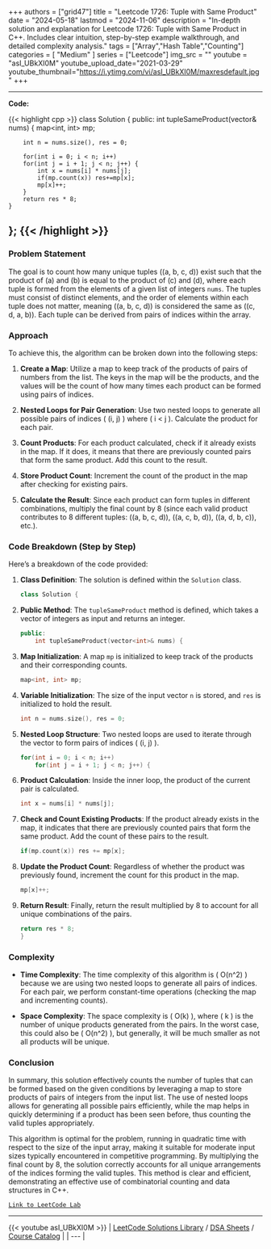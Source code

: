 
+++
authors = ["grid47"]
title = "Leetcode 1726: Tuple with Same Product"
date = "2024-05-18"
lastmod = "2024-11-06"
description = "In-depth solution and explanation for Leetcode 1726: Tuple with Same Product in C++. Includes clear intuition, step-by-step example walkthrough, and detailed complexity analysis."
tags = ["Array","Hash Table","Counting"]
categories = [
    "Medium"
]
series = ["Leetcode"]
img_src = ""
youtube = "asI_UBkXI0M"
youtube_upload_date="2021-03-29"
youtube_thumbnail="https://i.ytimg.com/vi/asI_UBkXI0M/maxresdefault.jpg"
+++



---
**Code:**

{{< highlight cpp >}}
class Solution {
public:
    int tupleSameProduct(vector<int>& nums) {
        map<int, int> mp;
        
        int n = nums.size(), res = 0;
        
        for(int i = 0; i < n; i++)
        for(int j = i + 1; j < n; j++) {
            int x = nums[i] * nums[j];
            if(mp.count(x)) res+=mp[x];
            mp[x]++;
        }
        return res * 8;
    }
};
{{< /highlight >}}
---

### Problem Statement

The goal is to count how many unique tuples \((a, b, c, d)\) exist such that the product of \(a\) and \(b\) is equal to the product of \(c\) and \(d\), where each tuple is formed from the elements of a given list of integers `nums`. The tuples must consist of distinct elements, and the order of elements within each tuple does not matter, meaning \((a, b, c, d)\) is considered the same as \((c, d, a, b)\). Each tuple can be derived from pairs of indices within the array.

### Approach

To achieve this, the algorithm can be broken down into the following steps:

1. **Create a Map**: Utilize a map to keep track of the products of pairs of numbers from the list. The keys in the map will be the products, and the values will be the count of how many times each product can be formed using pairs of indices.

2. **Nested Loops for Pair Generation**: Use two nested loops to generate all possible pairs of indices \( (i, j) \) where \( i < j \). Calculate the product for each pair.

3. **Count Products**: For each product calculated, check if it already exists in the map. If it does, it means that there are previously counted pairs that form the same product. Add this count to the result.

4. **Store Product Count**: Increment the count of the product in the map after checking for existing pairs.

5. **Calculate the Result**: Since each product can form tuples in different combinations, multiply the final count by 8 (since each valid product contributes to 8 different tuples: \((a, b, c, d)\), \((a, c, b, d)\), \((a, d, b, c)\), etc.).

### Code Breakdown (Step by Step)

Here’s a breakdown of the code provided:

1. **Class Definition**: The solution is defined within the `Solution` class.

   ```cpp
   class Solution {
   ```

2. **Public Method**: The `tupleSameProduct` method is defined, which takes a vector of integers as input and returns an integer.

   ```cpp
   public:
       int tupleSameProduct(vector<int>& nums) {
   ```

3. **Map Initialization**: A map `mp` is initialized to keep track of the products and their corresponding counts.

   ```cpp
   map<int, int> mp;
   ```

4. **Variable Initialization**: The size of the input vector `n` is stored, and `res` is initialized to hold the result.

   ```cpp
   int n = nums.size(), res = 0;
   ```

5. **Nested Loop Structure**: Two nested loops are used to iterate through the vector to form pairs of indices \( (i, j) \).

   ```cpp
   for(int i = 0; i < n; i++)
       for(int j = i + 1; j < n; j++) {
   ```

6. **Product Calculation**: Inside the inner loop, the product of the current pair is calculated.

   ```cpp
   int x = nums[i] * nums[j];
   ```

7. **Check and Count Existing Products**: If the product already exists in the map, it indicates that there are previously counted pairs that form the same product. Add the count of these pairs to the result.

   ```cpp
   if(mp.count(x)) res += mp[x];
   ```

8. **Update the Product Count**: Regardless of whether the product was previously found, increment the count for this product in the map.

   ```cpp
   mp[x]++;
   ```

9. **Return Result**: Finally, return the result multiplied by 8 to account for all unique combinations of the pairs.

   ```cpp
   return res * 8;
   }
   ```

### Complexity

- **Time Complexity**: The time complexity of this algorithm is \( O(n^2) \) because we are using two nested loops to generate all pairs of indices. For each pair, we perform constant-time operations (checking the map and incrementing counts).

- **Space Complexity**: The space complexity is \( O(k) \), where \( k \) is the number of unique products generated from the pairs. In the worst case, this could also be \( O(n^2) \), but generally, it will be much smaller as not all products will be unique.

### Conclusion

In summary, this solution effectively counts the number of tuples that can be formed based on the given conditions by leveraging a map to store products of pairs of integers from the input list. The use of nested loops allows for generating all possible pairs efficiently, while the map helps in quickly determining if a product has been seen before, thus counting the valid tuples appropriately.

This algorithm is optimal for the problem, running in quadratic time with respect to the size of the input array, making it suitable for moderate input sizes typically encountered in competitive programming. By multiplying the final count by 8, the solution correctly accounts for all unique arrangements of the indices forming the valid tuples. This method is clear and efficient, demonstrating an effective use of combinatorial counting and data structures in C++.

[`Link to LeetCode Lab`](https://leetcode.com/problems/tuple-with-same-product/description/)

---
{{< youtube asI_UBkXI0M >}}
| [LeetCode Solutions Library](https://grid47.xyz/leetcode/) / [DSA Sheets](https://grid47.xyz/sheets/) / [Course Catalog](https://grid47.xyz/courses/) |
| --- |
